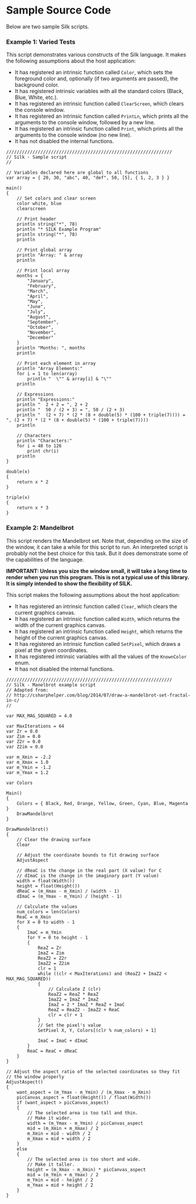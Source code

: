 # Sample Source Code

Below are two sample Silk scripts.

### Example 1: Varied Tests

This script demonstrates various constructs of the Silk language. It makes the following assumptions about the host application:

- It has registered an intrinsic function called `Color`, which sets the foreground color and, optionally (if two arguments are passed), the background color.
- It has registered intrinsic variables with all the standard colors (Black, Blue, White, etc.).
- It has registered an intrinsic function called `ClearScreen`, which clears the console window.
- It has registered an intrinsic function called `PrintLn`, which prints all the arguments to the console window, followed by a new line.
- It has registered an intrinsic function called `Print`, which prints all the arguments to the console window (no new line).
- It has not disabled the internal functions.

```
///////////////////////////////////////////////////////////////
// Silk - Sample script
//

// Variables declared here are global to all functions
var array = { 20, 30, "abc", 40, "def", 50, [5], { 1, 2, 3 } }

main()
{
    // Set colors and clear screen
    color white, blue
    clearscreen

    // Print header
    println string("*", 78)
    println "* SILK Example Program"
    println string("*", 78)
    println

    // Print global array
    println "Array: " & array
    println

    // Print local array
    months = {
        "January",
        "February",
        "March",
        "April",
        "May",
        "June",
        "July",
        "August",
        "September",
        "October",
        "November",
        "December"
    }
    println "Months: ", months
    println

    // Print each element in array
    println "Array Elements:"
    for i = 1 to len(array)
        println "  \"" & array[i] & "\""
    println

    // Expressions
    println "Expressions:"
    println "  2 + 2 = ", 2 + 2
    println "  50 / (2 + 3) = ", 50 / (2 + 3)
    println "  (2 + 7) * (2 * (8 + double(5) * (100 + triple(7)))) = ", (2 + 7) * (2 * (8 + double(5) * (100 + triple(7))))
    println

    // Characters
    println "Characters:"
    for i = 48 to 126
        print chr(i)
    println
}

double(x)
{
    return x * 2
}

triple(x)
{
    return x * 3
}
```

### Example 2: Mandelbrot

This script renders the Mandelbrot set. Note that, depending on the size of the window, it can take a while for this script to run. An interpreted script is probably not the best choice for this task. But it does demonstrate some of the capabilities of the language.

**IMPORTANT: Unless you size the window small, it will take a long time to render when you run this program. This is not a typical use of this library. It is simply intended to show the flexibility of SILK.**

This script makes the following assumptions about the host application:

- It has registered an intrinsic function called `Clear`, which clears the current graphics canvas.
- It has registered an intrinsic function called `Width`, which returns the width of the current graphics canvas.
- It has registered an intrinsic function called `Height`, which returns the height of the current graphics canvas.
- It has registered an intrinsic function called `SetPixel`, which draws a pixel at the given coordinates.
- It has registered intrinsic variables with all the values of the `KnownColor` enum.
- It has not disabled the internal functions.

```
///////////////////////////////////////////////////////////////
// Silk - Manelbrot example script
// Adapted from:
// http://csharphelper.com/blog/2014/07/draw-a-mandelbrot-set-fractal-in-c/
//

var MAX_MAG_SQUARED = 4.0

var MaxIterations = 64
var Zr = 0.0
var Zim = 0.0
var Z2r = 0.0
var Z2im = 0.0

var m_Xmin = -2.2
var m_Xmax = 1.0
var m_Ymin = -1.2
var m_Ymax = 1.2

var Colors

Main()
{
    Colors = { Black, Red, Orange, Yellow, Green, Cyan, Blue, Magenta }
    DrawMandelbrot
}

DrawMandelbrot()
{
    // Clear the drawing surface
    Clear

    // Adjust the coordinate bounds to fit drawing surface
    AdjustAspect

    // dReaC is the change in the real part (X value) for C
    // dImaC is the change in the imaginary part (Y value)
    width = float(Width())
    height = float(Height())
    dReaC = (m_Xmax - m_Xmin) / (width - 1)
    dImaC = (m_Ymax - m_Ymin) / (height - 1)

    // Calculate the values
    num_colors = len(Colors)
    ReaC = m_Xmin
    for X = 0 to width - 1
    {
        ImaC = m_Ymin
        for Y = 0 to height - 1
        {
            ReaZ = Zr
            ImaZ = Zim
            ReaZ2 = Z2r
            ImaZ2 = Z2im
            clr = 1
            while ((clr < MaxIterations) and (ReaZ2 + ImaZ2 < MAX_MAG_SQUARED))
            {
                // Calculate Z (clr)
                ReaZ2 = ReaZ * ReaZ
                ImaZ2 = ImaZ * ImaZ
                ImaZ = 2 * ImaZ * ReaZ + ImaC
                ReaZ = ReaZ2 - ImaZ2 + ReaC
                clr = clr + 1
            }
            // Set the pixel's value
            SetPixel X, Y, Colors[(clr % num_colors) + 1]

            ImaC = ImaC + dImaC
        }
        ReaC = ReaC + dReaC
    }
}

// Adjust the aspect ratio of the selected coordinates so they fit
// the window properly
AdjustAspect()
{
    want_aspect = (m_Ymax - m_Ymin) / (m_Xmax - m_Xmin)
    picCanvas_aspect = float(Height()) / float(Width())
    if (want_aspect > picCanvas_aspect)
    {
        // The selected area is too tall and thin.
        // Make it wider.
        width = (m_Ymax - m_Ymin) / picCanvas_aspect
        mid = (m_Xmin + m_Xmax) / 2
        m_Xmin = mid - width / 2
        m_Xmax = mid + width / 2
    }
    else
    {
        // The selected area is too short and wide.
        // Make it taller.
        height = (m_Xmax - m_Xmin) * picCanvas_aspect
        mid = (m_Ymin + m_Ymax) / 2
        m_Ymin = mid - height / 2
        m_Ymax = mid + height / 2
    }
}
```
